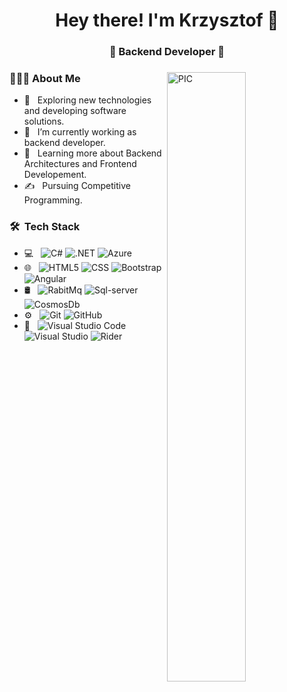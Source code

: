 <h1 align="center">Hey there! I'm Krzysztof 👋 </h1>
<h3 align="center">🚀 Backend Developer  🚀</h3>
<div>
<img width = "50%" align="right" alt="PIC" height="50%" src="https://user-images.githubusercontent.com/25839864/174538500-01c395c1-bd64-4950-b40e-39d4ba2df63b.jpg"
/>
<div align="left"> 

  <h3> 👨🏻‍💻 About Me </h3>

  - 🤔 &nbsp; Exploring new technologies and developing software solutions.
  - 💼 &nbsp; I’m currently working as backend developer.
  - 🌱 &nbsp; Learning more about Backend Architectures and Frontend Developement.
  - ✍️ &nbsp; Pursuing Competitive Programming.  
</div> 
</div>

<h3> 🛠 &nbsp;Tech Stack</h3>

- 💻 &nbsp;
  ![C#](https://img.shields.io/badge/C%23-333333?style=flat&logo=c-sharp)
  ![.NET](https://img.shields.io/badge/.NET-5C2D91?style=flat&logo=.net)
  ![Azure](https://img.shields.io/badge/azure-0089D6?style=flat&logo=microsoft-azure&logoColor=white)
- 🌐 &nbsp;
  ![HTML5](https://img.shields.io/badge/-HTML5-333333?style=flat&logo=HTML5)
  ![CSS](https://img.shields.io/badge/-CSS-333333?style=flat&logo=CSS3&logoColor=1572B6)
  ![Bootstrap](https://img.shields.io/badge/-Bootstrap-333333?style=flat&logo=bootstrap&logoColor=563D7C)
  ![Angular](https://img.shields.io/badge/Angular-333333?style=flat&logo=angular&logoColor=white)
- 🛢 &nbsp;
  ![RabitMq](https://img.shields.io/badge/Rabbitmq-333333?&style=flat&logo=rabbitmq)
  ![Sql-server](https://img.shields.io/badge/SqlServer-333333?style=flat&logo=microsoft-sql-server&logoColor=white)
  ![CosmosDb](https://img.shields.io/badge/CosmosDB-333333?style=flat&logo=cosmosdb&logoColor=white)
- ⚙️ &nbsp;
  ![Git](https://img.shields.io/badge/-Git-333333?style=flat&logo=git)
  ![GitHub](https://img.shields.io/badge/-GitHub-333333?style=flat&logo=github)
- 🔧 &nbsp;
  ![Visual Studio Code](https://img.shields.io/badge/-Visual%20Studio%20Code-333333?style=flat&logo=visual-studio-code&logoColor=007ACC)
  ![Visual Studio](https://img.shields.io/badge/Visual_Studio-333333?style=flat&logo=visual%20studio)
  ![Rider](https://img.shields.io/badge/Rider-333333?style=flat&logo=Rider)
<br/>
